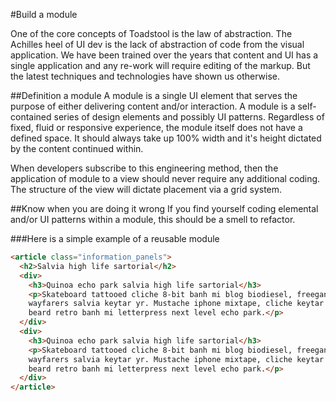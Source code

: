 #Build a module

One of the core concepts of Toadstool is the law of abstraction. The Achilles heel of UI dev is the lack of abstraction of code from the visual application. We have been trained over the years that content and UI has a single application and any re-work will require editing of the markup. But the latest techniques and technologies have shown us otherwise. 

##Definition a module
A module is a single UI element that serves the purpose of either delivering content and/or interaction. A module is a self-contained series of design elements and possibly UI patterns. Regardless of fixed, fluid or responsive experience, the module itself does not have a defined space. It should always take up 100% width and it's height dictated by the content continued within. 

When developers subscribe to this engineering method, then the application of module to a view should never require any additional coding. The structure of the view will dictate placement via a grid system.  

##Know when you are doing it wrong
If you find yourself coding elemental and/or UI patterns within a module, this should be a smell to refactor. 

###Here is a simple example of a reusable module
```html
<article class="information_panels">
  <h2>Salvia high life sartorial</h2>
  <div>
    <h3>Quinoa echo park salvia high life sartorial</h3>
    <p>Skateboard tattooed cliche 8-bit banh mi blog biodiesel, freegan locavore vice 
    wayfarers salvia keytar yr. Mustache iphone mixtape, cliche keytar vegan blog etsy 
    beard retro banh mi letterpress next level echo park.</p>
  </div>
  <div>
    <h3>Quinoa echo park salvia high life sartorial</h3>
    <p>Skateboard tattooed cliche 8-bit banh mi blog biodiesel, freegan locavore vice 
    wayfarers salvia keytar yr. Mustache iphone mixtape, cliche keytar vegan blog etsy 
    beard retro banh mi letterpress next level echo park.</p>
  </div>
</article>